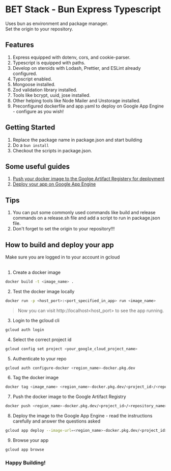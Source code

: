 # BET Stack - Bun Express Typescript

Uses bun as environment and package manager.
<br/>
Set the origin to your repository.

## Features

1. Express equipped with dotenv, cors, and cookie-parser.
2. Typescript is equipped with paths.
3. Develop on steroids with Lodash, Prettier, and ESLint already configured.
4. Typscript enabled.
5. Mongoose installed.
6. Zod validation library installed.
7. Tools like bcrypt, uuid, jose installed.
8. Other helping tools like Node Mailer and Unstorage installed.
9. Preconfigured dockerfile and app.yaml to deploy on Google App Engine - configure as you wish!

## Getting Started

1. Replace the package name in package.json and start building
2. Do a `bun install`
3. Checkout the scripts in package.json.

## Some useful guides

1. [Push your docker image to the Goolge Artifact Registery for deployment](https://cloud.google.com/artifact-registry/docs/docker/pushing-and-pulling)
2. [Deploy your app on Google App Engine](https://cloud.google.com/artifact-registry/docs/integrate-app-engine)

## Tips

1. You can put some commonly used commands like build and release commands on a release.sh file and add a script to run in package.json file.
2. Don't forget to set the origin to your repository!!!

## How to build and deploy your app

Make sure you are logged in to your account in gcloud<br/><br/>

1. Create a docker image

```bash
docker build -t <image_name> .
```

2. Test the docker image locally

```bash
docker run -p <host_port>:<port_specified_in_app> run <image_name>
```

> Now you can visit http://localhost<host_port> to see the app running.

3. Login to the gcloud cli

```bash
gcloud auth login
```

4. Select the correct project id

```bash
gcloud config set project <your_google_cloud_project_name>
```

5. Authenticate to your repo

```bash
gcloud auth configure-docker <region_name>-docker.pkg.dev
```

6. Tag the docker image

```bash
docker tag <image_name> <region_name>-docker.pkg.dev/<project_id>/<repository_name>/<image_name>:<tag>
```

7. Push the docker image to the Google Artifact Registry

```bash
docker push <region_name>-docker.pkg.dev/<project_id>/<repository_name>/<image_name>:<tag>
```

8. Deploy the image to the Google App Engine - read the instructions carefully and answer the questions asked

```bash
gcloud app deploy --image-url=<region_name>-docker.pkg.dev/<project_id>/<repository_name>/<image_name>:<tag>
```

9. Browse your app

```bash
gcloud app browse
```

### Happy Building!
